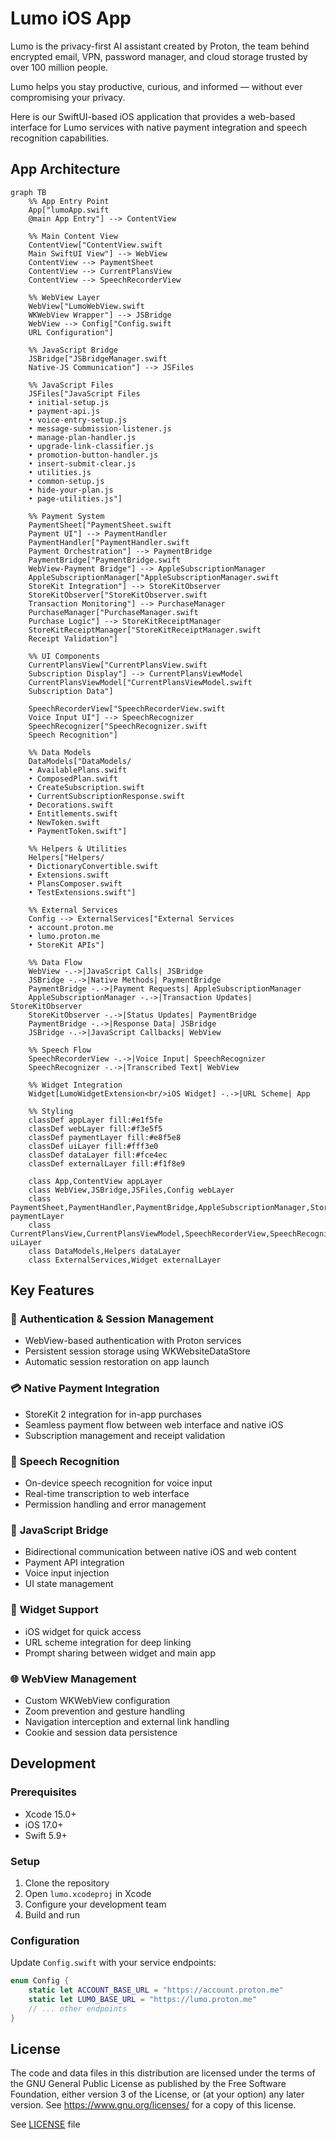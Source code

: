 # Lumo iOS App

Lumo is the privacy-first AI assistant created by Proton, the team behind encrypted email, VPN, password manager, and cloud storage trusted by over 100 million people. 

Lumo helps you stay productive, curious, and informed — without ever compromising your privacy. 

Here is our SwiftUI-based iOS application that provides a web-based interface for Lumo services with native payment integration and speech recognition capabilities.


## App Architecture

```mermaid
graph TB
    %% App Entry Point
    App["lumoApp.swift
    @main App Entry"] --> ContentView
    
    %% Main Content View
    ContentView["ContentView.swift
    Main SwiftUI View"] --> WebView
    ContentView --> PaymentSheet
    ContentView --> CurrentPlansView
    ContentView --> SpeechRecorderView
    
    %% WebView Layer
    WebView["LumoWebView.swift
    WKWebView Wrapper"] --> JSBridge
    WebView --> Config["Config.swift
    URL Configuration"]
    
    %% JavaScript Bridge
    JSBridge["JSBridgeManager.swift
    Native-JS Communication"] --> JSFiles
    
    %% JavaScript Files
    JSFiles["JavaScript Files
    • initial-setup.js
    • payment-api.js
    • voice-entry-setup.js
    • message-submission-listener.js
    • manage-plan-handler.js
    • upgrade-link-classifier.js
    • promotion-button-handler.js
    • insert-submit-clear.js
    • utilities.js
    • common-setup.js
    • hide-your-plan.js
    • page-utilities.js"]
    
    %% Payment System
    PaymentSheet["PaymentSheet.swift
    Payment UI"] --> PaymentHandler
    PaymentHandler["PaymentHandler.swift
    Payment Orchestration"] --> PaymentBridge
    PaymentBridge["PaymentBridge.swift
    WebView-Payment Bridge"] --> AppleSubscriptionManager
    AppleSubscriptionManager["AppleSubscriptionManager.swift
    StoreKit Integration"] --> StoreKitObserver
    StoreKitObserver["StoreKitObserver.swift
    Transaction Monitoring"] --> PurchaseManager
    PurchaseManager["PurchaseManager.swift
    Purchase Logic"] --> StoreKitReceiptManager
    StoreKitReceiptManager["StoreKitReceiptManager.swift
    Receipt Validation"]
    
    %% UI Components
    CurrentPlansView["CurrentPlansView.swift
    Subscription Display"] --> CurrentPlansViewModel
    CurrentPlansViewModel["CurrentPlansViewModel.swift
    Subscription Data"]
    
    SpeechRecorderView["SpeechRecorderView.swift
    Voice Input UI"] --> SpeechRecognizer
    SpeechRecognizer["SpeechRecognizer.swift
    Speech Recognition"]
    
    %% Data Models
    DataModels["DataModels/
    • AvailablePlans.swift
    • ComposedPlan.swift
    • CreateSubscription.swift
    • CurrentSubscriptionResponse.swift
    • Decorations.swift
    • Entitlements.swift
    • NewToken.swift
    • PaymentToken.swift"]
    
    %% Helpers & Utilities
    Helpers["Helpers/
    • DictionaryConvertible.swift
    • Extensions.swift
    • PlansComposer.swift
    • TestExtensions.swift"]
    
    %% External Services
    Config --> ExternalServices["External Services
    • account.proton.me
    • lumo.proton.me
    • StoreKit APIs"]
    
    %% Data Flow
    WebView -.->|JavaScript Calls| JSBridge
    JSBridge -.->|Native Methods| PaymentBridge
    PaymentBridge -.->|Payment Requests| AppleSubscriptionManager
    AppleSubscriptionManager -.->|Transaction Updates| StoreKitObserver
    StoreKitObserver -.->|Status Updates| PaymentBridge
    PaymentBridge -.->|Response Data| JSBridge
    JSBridge -.->|JavaScript Callbacks| WebView
    
    %% Speech Flow
    SpeechRecorderView -.->|Voice Input| SpeechRecognizer
    SpeechRecognizer -.->|Transcribed Text| WebView
    
    %% Widget Integration
    Widget[LumoWidgetExtension<br/>iOS Widget] -.->|URL Scheme| App
    
    %% Styling
    classDef appLayer fill:#e1f5fe
    classDef webLayer fill:#f3e5f5
    classDef paymentLayer fill:#e8f5e8
    classDef uiLayer fill:#fff3e0
    classDef dataLayer fill:#fce4ec
    classDef externalLayer fill:#f1f8e9
    
    class App,ContentView appLayer
    class WebView,JSBridge,JSFiles,Config webLayer
    class PaymentSheet,PaymentHandler,PaymentBridge,AppleSubscriptionManager,StoreKitObserver,PurchaseManager,StoreKitReceiptManager paymentLayer
    class CurrentPlansView,CurrentPlansViewModel,SpeechRecorderView,SpeechRecognizer uiLayer
    class DataModels,Helpers dataLayer
    class ExternalServices,Widget externalLayer
```

## Key Features

### 🔐 **Authentication & Session Management**
- WebView-based authentication with Proton services
- Persistent session storage using WKWebsiteDataStore
- Automatic session restoration on app launch

### 💳 **Native Payment Integration**
- StoreKit 2 integration for in-app purchases
- Seamless payment flow between web interface and native iOS
- Subscription management and receipt validation

### 🎤 **Speech Recognition**
- On-device speech recognition for voice input
- Real-time transcription to web interface
- Permission handling and error management

### 🔗 **JavaScript Bridge**
- Bidirectional communication between native iOS and web content
- Payment API integration
- Voice input injection
- UI state management

### 📱 **Widget Support**
- iOS widget for quick access
- URL scheme integration for deep linking
- Prompt sharing between widget and main app

### 🌐 **WebView Management**
- Custom WKWebView configuration
- Zoom prevention and gesture handling
- Navigation interception and external link handling
- Cookie and session data persistence


## Development

### Prerequisites
- Xcode 15.0+
- iOS 17.0+
- Swift 5.9+

### Setup
1. Clone the repository
2. Open `lumo.xcodeproj` in Xcode
3. Configure your development team
4. Build and run

### Configuration
Update `Config.swift` with your service endpoints:
```swift
enum Config {
    static let ACCOUNT_BASE_URL = "https://account.proton.me"
    static let LUMO_BASE_URL = "https://lumo.proton.me"
    // ... other endpoints
}
```

## License
The code and data files in this distribution are licensed under the terms of the GNU General Public License as 
published by the Free Software Foundation, either version 3 of the License, or (at your option) any later version. 
See https://www.gnu.org/licenses/ for a copy of this license.

See [LICENSE](LICENSE) file